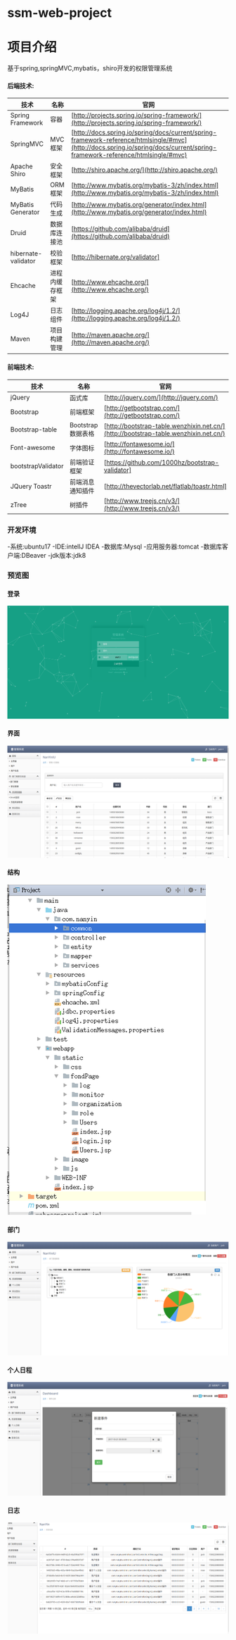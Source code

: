# ssm-web-project
# 项目介绍
基于spring,springMVC,mybatis，shiro开发的权限管理系统
#### 后端技术:
技术 | 名称 | 官网
----|------|----
Spring Framework | 容器  | [http://projects.spring.io/spring-framework/](http://projects.spring.io/spring-framework/)
SpringMVC | MVC框架  | [http://docs.spring.io/spring/docs/current/spring-framework-reference/htmlsingle/#mvc](http://docs.spring.io/spring/docs/current/spring-framework-reference/htmlsingle/#mvc)
Apache Shiro | 安全框架  | [http://shiro.apache.org/](http://shiro.apache.org/)
MyBatis | ORM框架  | [http://www.mybatis.org/mybatis-3/zh/index.html](http://www.mybatis.org/mybatis-3/zh/index.html)
MyBatis Generator | 代码生成  | [http://www.mybatis.org/generator/index.html](http://www.mybatis.org/generator/index.html)
Druid | 数据库连接池  | [https://github.com/alibaba/druid](https://github.com/alibaba/druid)
hibernate-validator | 校验框架  | [http://hibernate.org/validator]
Ehcache | 进程内缓存框架  | [http://www.ehcache.org/](http://www.ehcache.org/)
Log4J | 日志组件  | [http://logging.apache.org/log4j/1.2/](http://logging.apache.org/log4j/1.2/)
Maven | 项目构建管理  | [http://maven.apache.org/](http://maven.apache.org/)
#### 前端技术:
技术 | 名称 | 官网
----|------|----
jQuery | 函式库  | [http://jquery.com/](http://jquery.com/)
Bootstrap | 前端框架  | [http://getbootstrap.com/](http://getbootstrap.com/)
Bootstrap-table | Bootstrap数据表格  | [http://bootstrap-table.wenzhixin.net.cn/](http://bootstrap-table.wenzhixin.net.cn/)
Font-awesome | 字体图标  | [http://fontawesome.io/](http://fontawesome.io/)
bootstrapValidator | 前端验证框架 | [https://github.com/1000hz/bootstrap-validator]
JQuery Toastr|前端消息通知插件|[http://thevectorlab.net/flatlab/toastr.html]
zTree | 树插件  | [http://www.treejs.cn/v3/](http://www.treejs.cn/v3/)

### 开发环境
-系统:ubuntu17
-IDE:intellJ IDEA
-数据库:Mysql
-应用服务器:tomcat
-数据库客户端:DBeaver
-jdk版本:jdk8


### 预览图
#### 登录
![登录](refer/登录.png)
#### 界面
![界面](refer/界面.png)
#### 结构
![结构](refer/结构.png)
#### 部门
![部门](refer/9部门.png)
#### 个人日程
![个人日程](refer/e_个人日程.png)
#### 日志
![日志](refer/日志.png)




